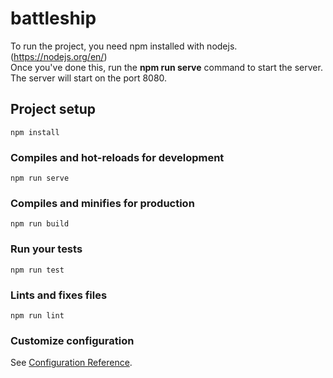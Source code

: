# battleship

To run the project, you need npm installed with nodejs. (https://nodejs.org/en/)  
Once you've done this, run the **npm run serve** command to start the server.  
The server will start on the port 8080.
## Project setup
```
npm install
```

### Compiles and hot-reloads for development
```
npm run serve
```

### Compiles and minifies for production
```
npm run build
```

### Run your tests
```
npm run test
```

### Lints and fixes files
```
npm run lint
```

### Customize configuration
See [Configuration Reference](https://cli.vuejs.org/config/).
